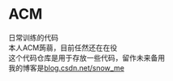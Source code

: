 # ACM
日常训练的代码<br/>
本人ACM蒟蒻，目前任然还在在役</br>
这个代码仓库是用于存放一些代码，留作未来备用</br>
我的博客是<a href="blog.csdn.net/snow_me">blog.csdn.net/snow_me</a></br>
